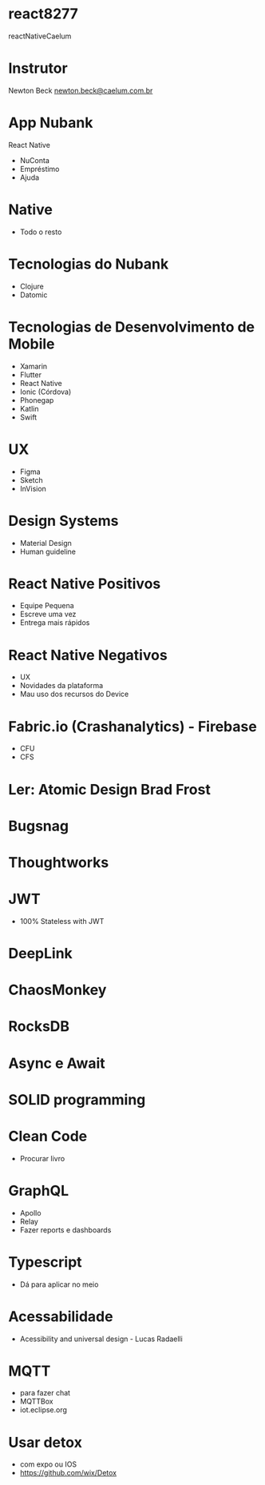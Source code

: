 # react8277
reactNativeCaelum

# Instrutor
Newton Beck
newton.beck@caelum.com.br

# App Nubank
React Native
- NuConta
- Empréstimo
- Ajuda

# Native
- Todo o resto

# Tecnologias do Nubank
- Clojure
- Datomic

# Tecnologias de Desenvolvimento de Mobile
- Xamarin
- Flutter
- React Native
- Ionic (Córdova)
- Phonegap
- Katlin
- Swift

# UX
- Figma
- Sketch
- InVision

# Design Systems
- Material Design
- Human guideline

# React Native Positivos
- Equipe Pequena
- Escreve uma vez
- Entrega mais rápidos

# React Native Negativos
- UX
- Novidades da plataforma
- Mau uso dos recursos do Device

# Fabric.io (Crashanalytics) - Firebase
- CFU
- CFS

# Ler: Atomic Design Brad Frost
# Bugsnag
# Thoughtworks
# JWT
- 100% Stateless with JWT
# DeepLink
# ChaosMonkey
# RocksDB
# Async e Await
# SOLID programming
# Clean Code
- Procurar livro

# GraphQL
- Apollo
- Relay
- Fazer reports e dashboards

# Typescript
- Dá para aplicar no meio

# Acessabilidade
- Acessibility and universal design - Lucas Radaelli

# MQTT
- para fazer chat
- MQTTBox
- iot.eclipse.org

# Usar detox
- com expo ou IOS
- https://github.com/wix/Detox


